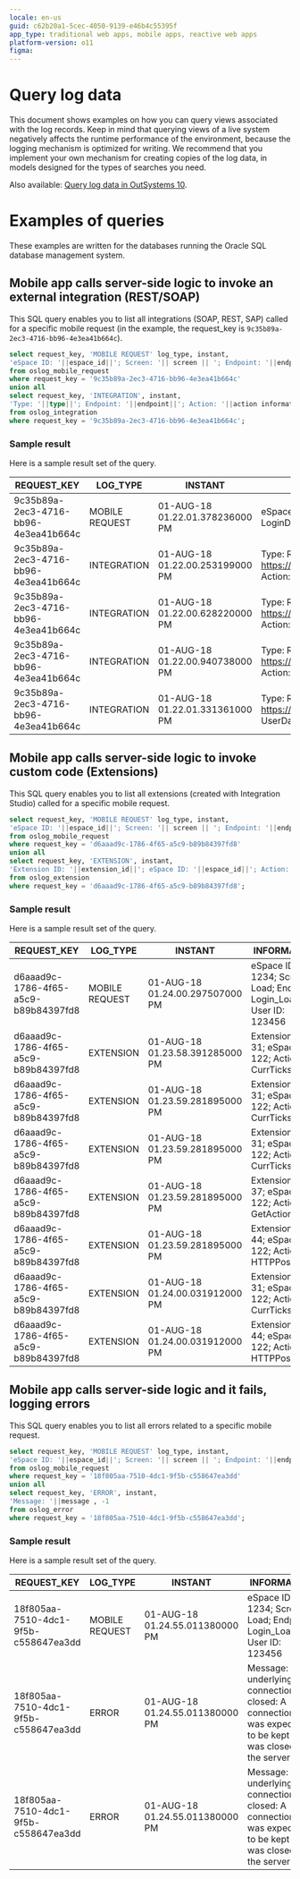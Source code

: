 ```yaml
---
locale: en-us
guid: c62b20a1-5cec-4050-9139-e46b4c55395f
app_type: traditional web apps, mobile apps, reactive web apps
platform-version: o11
figma:
---
```


# Query log data

This document shows examples on how you can query views associated with the log records. Keep in mind that querying views of a live system negatively affects the runtime performance of the environment, because the logging mechanism is optimized for writing. We recommend that you implement your own mechanism for creating copies of the log data, in models designed for the types of searches you need.

<div class="info" markdown="1">

Also available: [Query log data in OutSystems 10](https://success.outsystems.com/Documentation/10/Managing_the_Applications_Lifecycle/Monitor_and_Troubleshoot/Logging_database_and_architecture/Query_log_data).

</div>

# Examples of queries

These examples are written for the databases running the Oracle SQL database management system.

## Mobile app calls server-side logic to invoke an external integration (REST/SOAP)

This SQL query enables you to list all integrations (SOAP, REST, SAP) called for a specific mobile request (in the example, the request_key is `9c35b89a-2ec3-4716-bb96-4e3ea41b664c`).

```sql
select request_key, 'MOBILE REQUEST' log_type, instant,  
'eSpace ID: '||espace_id||'; Screen: '|| screen || '; Endpoint: '||endpoint||'; User ID: '||user_id information, duration  
from oslog_mobile_request  
where request_key = '9c35b89a-2ec3-4716-bb96-4e3ea41b664c'  
union all  
select request_key, 'INTEGRATION', instant,  
'Type: '||type||'; Endpoint: '||endpoint||'; Action: '||action information, duration  
from oslog_integration  
where request_key = '9c35b89a-2ec3-4716-bb96-4e3ea41b664c';
```

### Sample result

Here is a sample result set of the query.

|REQUEST_KEY|LOG_TYPE|INSTANT|INFORMATION|DURATION|
|--- |--- |--- |--- |--- |
|9c35b89a-2ec3-4716-bb96-4e3ea41b664c|MOBILE REQUEST|01-AUG-18 01.22.01.378236000 PM|eSpace ID: 1234; Screen: Synchronize; Endpoint: LoginData_Sync; User ID: 123456|3015|
|9c35b89a-2ec3-4716-bb96-4e3ea41b664c|INTEGRATION|01-AUG-18 01.22.00.253199000 PM|Type: REST (Consume); Endpoint: https://internalapi.example.com/v1/userData/Get; Action: UserData.GetDate|328|
|9c35b89a-2ec3-4716-bb96-4e3ea41b664c|INTEGRATION|01-AUG-18 01.22.00.628220000 PM|Type: REST (Consume); Endpoint: https://internalapi.example.com/v1/UserDetails/Get; Action: UserData.GetDetails|375|
|9c35b89a-2ec3-4716-bb96-4e3ea41b664c|INTEGRATION|01-AUG-18 01.22.00.940738000 PM|Type: REST (Consume); Endpoint: https://internalapi.example.com/v1/SaveChanges; Action: UserData.SaveUserProfile|296|
|9c35b89a-2ec3-4716-bb96-4e3ea41b664c|INTEGRATION|01-AUG-18 01.22.01.331361000 PM|Type: REST (Consume); Endpoint: https://internalapi.example.com/v1/Refresh; Action: UserData.RefreshInRepository|390|

## Mobile app calls server-side logic to invoke custom code (Extensions)

This SQL query enables you to list all extensions (created with Integration Studio) called for a specific mobile request.

```sql
select request_key, 'MOBILE REQUEST' log_type, instant,  
'eSpace ID: '||espace_id||'; Screen: '|| screen || '; Endpoint: '||endpoint||'; User ID: '||user_id information, duration  
from oslog_mobile_request  
where request_key = 'd6aaad9c-1786-4f65-a5c9-b89b84397fd8'  
union all  
select request_key, 'EXTENSION', instant,  
'Extension ID: '||extension_id||'; eSpace ID: '||espace_id||'; Action: '||action_name information, duration  
from oslog_extension  
where request_key = 'd6aaad9c-1786-4f65-a5c9-b89b84397fd8';  
```

### Sample result

Here is a sample result set of the query.

|REQUEST_KEY|LOG_TYPE|INSTANT|INFORMATION|DURATION|
|--- |--- |--- |--- |--- |
|d6aaad9c-1786-4f65-a5c9-b89b84397fd8|MOBILE REQUEST|01-AUG-18 01.24.00.297507000 PM|eSpace ID: 1234; Screen: Load; Endpoint: Login_LoadApp; User ID: 123456|1906|
|d6aaad9c-1786-4f65-a5c9-b89b84397fd8|EXTENSION|01-AUG-18 01.23.58.391285000 PM|Extension ID: 31; eSpace ID: 122; Action: CurrTicks|0|
|d6aaad9c-1786-4f65-a5c9-b89b84397fd8|EXTENSION|01-AUG-18 01.23.59.281895000 PM|Extension ID: 31; eSpace ID: 122; Action: CurrTicks|0|
|d6aaad9c-1786-4f65-a5c9-b89b84397fd8|EXTENSION|01-AUG-18 01.23.59.281895000 PM|Extension ID: 31; eSpace ID: 122; Action: CurrTicks|0|
|d6aaad9c-1786-4f65-a5c9-b89b84397fd8|EXTENSION|01-AUG-18 01.23.59.281895000 PM|Extension ID: 37; eSpace ID: 122; Action: GetActionInfo|0|
|d6aaad9c-1786-4f65-a5c9-b89b84397fd8|EXTENSION|01-AUG-18 01.23.59.281895000 PM|Extension ID: 44; eSpace ID: 122; Action: HTTPPost|891|
|d6aaad9c-1786-4f65-a5c9-b89b84397fd8|EXTENSION|01-AUG-18 01.24.00.031912000 PM|Extension ID: 31; eSpace ID: 122; Action: CurrTicks|0|
|d6aaad9c-1786-4f65-a5c9-b89b84397fd8|EXTENSION|01-AUG-18 01.24.00.031912000 PM|Extension ID: 44; eSpace ID: 122; Action: HTTPPost|750|

## Mobile app calls server-side logic and it fails, logging errors

This SQL query enables you to list all errors related to a specific mobile request.

```sql
select request_key, 'MOBILE REQUEST' log_type, instant,  
'eSpace ID: '||espace_id||'; Screen: '|| screen || '; Endpoint: '||endpoint||'; User ID: '||user_id information, duration  
from oslog_mobile_request  
where request_key = '18f805aa-7510-4dc1-9f5b-c558647ea3dd'  
union all  
select request_key, 'ERROR', instant,  
'Message: '||message , -1  
from oslog_error  
where request_key = '18f805aa-7510-4dc1-9f5b-c558647ea3dd';
```

### Sample result

Here is a sample result set of the query.

|REQUEST_KEY|LOG_TYPE|INSTANT|INFORMATION|DURATION|
|--- |--- |--- |--- |--- |
|18f805aa-7510-4dc1-9f5b-c558647ea3dd|MOBILE REQUEST|01-AUG-18 01.24.55.011380000 PM|eSpace ID: 1234; Screen: Load; Endpoint: Login_LoadApp; User ID: 123456|31|
|18f805aa-7510-4dc1-9f5b-c558647ea3dd|ERROR|01-AUG-18 01.24.55.011380000 PM|Message: The underlying connection was closed: A connection that was expected to be kept alive was closed by the server.|-1|
|18f805aa-7510-4dc1-9f5b-c558647ea3dd|ERROR|01-AUG-18 01.24.55.011380000 PM|Message: The underlying connection was closed: A connection that was expected to be kept alive was closed by the server.|-1|
